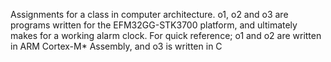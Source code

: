 

Assignments for a class in computer architecture. 
o1, o2 and o3 are programs written for the EFM32GG-STK3700 platform, and
ultimately makes for a working alarm clock. For quick reference; o1 and o2 are written in
ARM Cortex-M* Assembly, and o3 is written in C
